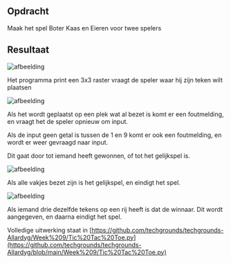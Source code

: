 ## Opdracht

Maak het spel Boter Kaas en Eieren voor twee spelers

## Resultaat

![afbeelding](https://github.com/techgrounds/techgrounds-Allardyg/assets/132412310/5d16ee4b-d20c-4d05-b6f9-b79c4ee7092a)

Het programma print een 3x3 raster vraagt de speler waar hij zijn teken wilt plaatsen

![afbeelding](https://github.com/techgrounds/techgrounds-Allardyg/assets/132412310/5daf8fa4-e20f-4a76-9596-5407794d8895)

Als het wordt geplaatst op een plek wat al bezet is komt er een foutmelding, en vraagt het de speler opnieuw om input.

Als de input geen getal is tussen de 1 en 9 komt er ook een foutmelding, en wordt er weer gevraagd naar input.

Dit gaat door tot iemand heeft gewonnen, of tot het gelijkspel is.

![afbeelding](https://github.com/techgrounds/techgrounds-Allardyg/assets/132412310/5ba68e6f-b763-42bd-9179-b06e1eba3891)

Als alle vakjes bezet zijn is het gelijkspel, en eindigt het spel.

![afbeelding](https://github.com/techgrounds/techgrounds-Allardyg/assets/132412310/c9e6c82a-4736-4300-b7e6-798e84b7da82)

Als iemand drie dezelfde tekens op een rij heeft is dat de winnaar. Dit wordt aangegeven, en daarna eindigt het spel.

Volledige uitwerking staat in [https://github.com/techgrounds/techgrounds-Allardyg/Week%209/Tic%20Tac%20Toe.py](https://github.com/techgrounds/techgrounds-Allardyg/blob/main/Week%209/Tic%20Tac%20Toe.py)
